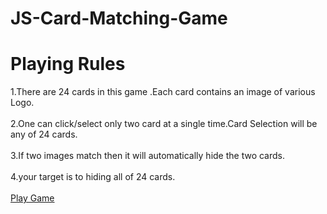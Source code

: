 # JS-Card-Matching-Game

# Playing Rules 
  1.There are 24 cards in this game .Each card contains an image of various Logo.<br><br>
  2.One can click/select  only two card at a single time.Card Selection will be any of 24 cards.<br><br>
  3.If two images match then it will automatically hide the two cards.<br><br>
  4.your target is to hiding all of 24 cards.<br><br>
<a href="http://kishor.xyz/Work/JS-DOM-Matches/" target="blank">Play Game </a>
